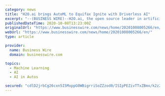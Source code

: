 ```yaml
---
category: news
title: "H2O.ai brings AutoML to Equifax Ignite with Driverless AI"
excerpt: "--(BUSINESS WIRE)--H2O.ai, the open source leader in artificial intelligence (AI) and machine learning (ML), today announced the availability of H2O AutoML and Driverless AI within Equifax Ignite"
publishedDateTime: 2020-10-08T13:23:00Z
originalUrl: "https://www.businesswire.com/news/home/20201008005266/en/"
webUrl: "https://www.businesswire.com/news/home/20201008005266/en/"
type: article

provider:
  name: Business Wire
  domain: businesswire.com

topics:
  - Machine Learning
  - AI
  - AI in Autos

secured: "cdlD2jrbCg26cxn5I5MxppG0WBigrriSoZZzod0/ISIpPEZivTTxZBmx/k2z2mOE2ulq7hY20hA2SCOaniYGkmdTht4ztAiTqcJ2mJ2PaZbDHwg9OjqQYVePowErcG3vJMaS5oaDjiKajDZfGpHeMkvKEvRV6dLJEUqqnRC2JpP4oBPB0CirARSHmzo7VxwqVDQ03ktxT973reZNzu6bpUcgjgVCxD00cv8OeKwf2l9QaUT54LSmFKUaRxC/GEvB6XgM6QYKVG6ryKOrfwxWPWQ9QzZBOrMmZIttaVr21ZSAIXgYROXHFHTqX/7d0gH4VHfpz92ryc8OJ7VRCcsvG+B5bissnlZygF/s4YAK7s0=;zkzLbxX2MESyMZwRNJPByA=="
---
```


